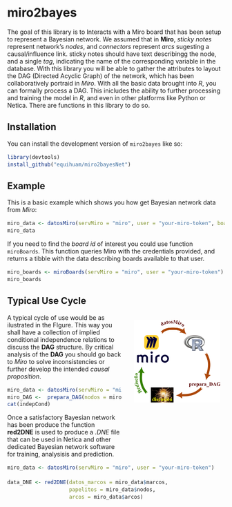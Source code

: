 
# miro2bayes

<!-- badges: start -->
<!-- badges: end -->

The goal of this library is to Interacts with a Miro board that has been
setup to represent a Bayesian network. We assumed that in **Miro**,
*sticky notes* represent network’s *nodes*, and *connectors* represent
*arcs* sugesting a causal/influence link. sticky notes should have text
describingg the node, and a single *tag*, indicating the name of the
corresponding variable in the database. With this library you will be
able to gather the attributes to layout the DAG (Directed Acyclic Graph)
of the network, which has been collaboratively portraid in *Miro*. With
all the basic data brought into *R*, you can formally process a DAG.
This inicludes the ability to further processing and training the model
in *R*, and even in other platforms like Python or Netica. There are
functions in this library to do so.

## Installation

You can install the development version of `miro2bayes` like so:

``` r
library(devtools)
install_github("equihuam/miro2bayesNet")
```

## Example

This is a basic example which shows you how get Bayesian network data
from *Miro*:

``` r
miro_data <- datosMiro(servMiro = "miro", user = "your-miro-token", boad_id = "your-board-id")
miro_data
```

If you need to find the *board id* of interest you could use function
`miroBoards`. This function queries Miro with the credentials provided,
and returns a tibble with the data describing boards available to that
user.

``` r
miro_boards <- miroBoards(servMiro = "miro", user = "your-miro-token")
miro_boards
```

## Typical Use Cycle

<div style="float: right; margin: 0 10px 10px 30px; width: 200px; height: 300px;
            object-fit: cover;">

![](man/figures/use%20cycle.png)

</div>

A typical cycle of use would be as ilustrated in the FIgure. This way
you shall have a collection of implied conditional independence
relations to discuss the **DAG** structure. By critical analysis of the
**DAG** you should go back to *Miro* to solve inconsistencies or further
develop the intended *causal proposition*.

``` r
miro_data <- datosMiro(servMiro = "miro", user = "your-miro-token")
miro_DAG <-  prepara_DAG(nodos = miro_data$nodos, arcos = miro_data$arcos)
cat(indepCond)
```

Once a satisfactory Bayesian network has been produce the function
**red2DNE** is used to produce a *.DNE* file that can be used in Netica
and other dedicated Bayesian network software for training, analysisis
and prediction.

``` r
miro_data <- datosMiro(servMiro = "miro", user = "your-miro-token")

data_DNE <- red2DNE(datos_marcos = miro_data$marcos, 
                    papelitos = miro_data$nodos, 
                    arcos = miro_data$arcos)
```
